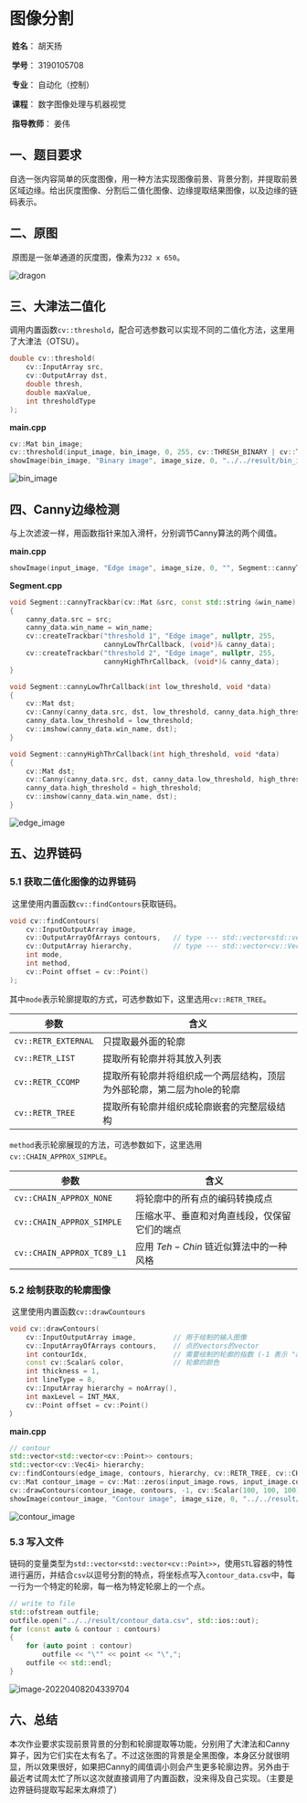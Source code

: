 # 图像分割

​	**姓名**： 胡天扬

​	**学号**： 3190105708

​	**专业**： 自动化（控制）

​	**课程**： 数字图像处理与机器视觉	

​	**指导教师**： 姜伟



## 一、题目要求

​		自选一张内容简单的灰度图像，用一种方法实现图像前景、背景分割，并提取前景区域边缘。给出灰度图像、分割后二值化图像、边缘提取结果图像，以及边缘的链码表示。



## 二、原图

​		原图是一张单通道的灰度图，像素为`232 x 650`。

![dragon](report.assets/dragon.jpeg)



## 三、大津法二值化

​		调用内置函数`cv::threshold`，配合可选参数可以实现不同的二值化方法，这里用了大津法（OTSU）。

```cpp
double cv::threshold(
	cv::InputArray src,
	cv::OutputArray dst, 
	double thresh, 
	double maxValue,
	int thresholdType
);
```

**main.cpp**

```cpp
cv::Mat bin_image;
cv::threshold(input_image, bin_image, 0, 255, cv::THRESH_BINARY | cv::THRESH_OTSU);
showImage(bin_image, "Binary image", image_size, 0, "../../result/bin_image.png");
```

![bin_image](report.assets/bin_image.png)



## 四、Canny边缘检测

​		与上次滤波一样，用函数指针来加入滑杆，分别调节Canny算法的两个阈值。

**main.cpp**

```cpp
showImage(input_image, "Edge image", image_size, 0, "", Segment::cannyTrackbar);
```

**Segment.cpp**

```cpp
void Segment::cannyTrackbar(cv::Mat &src, const std::string &win_name)
{
    canny_data.src = src;
    canny_data.win_name = win_name;
    cv::createTrackbar("threshold 1", "Edge image", nullptr, 255,
                       cannyLowThrCallback, (void*)& canny_data);
    cv::createTrackbar("threshold 2", "Edge image", nullptr, 255,
                       cannyHighThrCallback, (void*)& canny_data);
}

void Segment::cannyLowThrCallback(int low_threshold, void *data)
{
    cv::Mat dst;
    cv::Canny(canny_data.src, dst, low_threshold, canny_data.high_threshold);
    canny_data.low_threshold = low_threshold;
    cv::imshow(canny_data.win_name, dst);
}

void Segment::cannyHighThrCallback(int high_threshold, void *data)
{
    cv::Mat dst;
    cv::Canny(canny_data.src, dst, canny_data.low_threshold, high_threshold);
    canny_data.high_threshold = high_threshold;
    cv::imshow(canny_data.win_name, dst);
}
```

![edge_image](report.assets/edge_image-16494201039441.png)



## 五、边界链码

### 5.1 获取二值化图像的边界链码

​		这里使用内置函数`cv::findContours`获取链码。

```cpp
void cv::findContours(
    cv::InputOutputArray image,
    cv::OutputArrayOfArrays contours,	// type --- std::vector<std::vector<cv::Point>>
    cv::OutputArray hierarchy,			// type --- std::vector<cv::Vec4i>
    int mode,
    int method,
    cv::Point offset = cv::Point()
);
```

​		其中`mode`表示轮廓提取的方式，可选参数如下，这里选用`cv::RETR_TREE`。

| 参数                | 含义                                                         |
| ------------------- | ------------------------------------------------------------ |
| `cv::RETR_EXTERNAL` | 只提取最外面的轮廓                                           |
| `cv::RETR_LIST`     | 提取所有轮廓并将其放入列表                                   |
| `cv::RETR_CCOMP`    | 提取所有轮廓并将组织成一个两层结构，顶层为外部轮廓，第二层为hole的轮廓 |
| `cv::RETR_TREE`     | 提取所有轮廓并组织成轮廓嵌套的完整层级结构                   |

​		`method`表示轮廓展现的方法，可选参数如下，这里选用`cv::CHAIN_APPROX_SIMPLE`。

| 参数                       | 含义                                         |
| -------------------------- | -------------------------------------------- |
| `cv::CHAIN_APPROX_NONE`    | 将轮廓中的所有点的编码转换成点               |
| `cv::CHAIN_APPROX_SIMPLE`  | 压缩水平、垂直和对角直线段，仅保留它们的端点 |
| `cv::CHAIN_APPROX_TC89_L1` | 应用 $Teh-Chin$ 链近似算法中的一种风格       |

### 5.2 绘制获取的轮廓图像

​		这里使用内置函数`cv::drawCountours`

```cpp
void cv::drawContours(
	cv::InputOutputArray image, 		// 用于绘制的输入图像
	cv::InputArrayOfArrays contours, 	// 点的vectors的vector
	int contourIdx, 					// 需要绘制的轮廓的指数 (-1 表示 "all")
	const cv::Scalar& color, 			// 轮廓的颜色
	int thickness = 1,
	int lineType = 8, 
	cv::InputArray hierarchy = noArray(), 
	int maxLevel = INT_MAX,
	cv::Point offset = cv::Point()
）
```

**main.cpp**

```cpp
// contour
std::vector<std::vector<cv::Point>> contours;
std::vector<cv::Vec4i> hierarchy;
cv::findContours(edge_image, contours, hierarchy, cv::RETR_TREE, cv::CHAIN_APPROX_SIMPLE);
cv::Mat contour_image = cv::Mat::zeros(input_image.rows, input_image.cols, CV_8UC3);
cv::drawContours(contour_image, contours, -1, cv::Scalar(100, 100, 100));
showImage(contour_image, "Contour image", image_size, 0, "../../result/contour_image.png");
```

![contour_image](report.assets/contour_image.png)

### 5.3 写入文件

​		链码的变量类型为`std::vector<std::vector<cv::Point>>`，使用`STL`容器的特性进行遍历，并结合`csv`以逗号分割的特点，将坐标点写入`contour_data.csv`中，每一行为一个特定的轮廓，每一格为特定轮廓上的一个点。

```cpp
// write to file
std::ofstream outfile;
outfile.open("../../result/contour_data.csv", std::ios::out);
for (const auto & contour : contours)
{
    for (auto point : contour)
        outfile << "\"" << point << "\",";
    outfile << std::endl;
}
```

![image-20220408204339704](report.assets/image-20220408204339704.png)



## 六、总结

​		本次作业要求实现前景背景的分割和轮廓提取等功能，分别用了大津法和Canny算子，因为它们实在太有名了。不过这张图的背景是全黑图像，本身区分就很明显，所以效果很好，如果把Canny的阈值调小则会产生更多轮廓边界。另外由于最近考试周太忙了所以这次就直接调用了内置函数，没来得及自己实现。（主要是边界链码提取写起来太麻烦了）